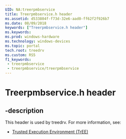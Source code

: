 ```yaml
---
UID: NA:treerpmbservice
title: Treerpmbservice.h header
ms.assetid: d533804f-f73d-32e6-aad0-ff62f2f926b7
ms.date: 08/09/2018
keywords: ["Treerpmbservice.h header"]
ms.keywords: 
ms.prod: windows-hardware
ms.technology: windows-devices
ms.topic: portal
tech.root: treedrv
ms.custom: RS5
f1_keywords:
 - treerpmbservice
 - treerpmbservice/treerpmbservice
---
```


# Treerpmbservice.h header


## -description

This header is used by treedrv. For more information, see:

- [Trusted Execution Environment (TrEE)](../_treedrv/index.md)


